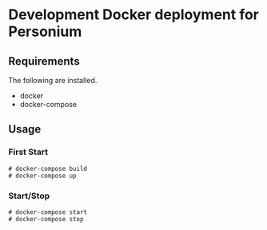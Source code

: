 # Development Docker deployment for Personium

## Requirements

The following are installed.

* docker
* docker-compose

## Usage

### First Start

```console
# docker-compose build
# docker-compose up
```

### Start/Stop

```console
# docker-compose start
# docker-compose stop
```
